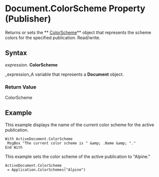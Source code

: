 
# Document.ColorScheme Property (Publisher)

Returns or sets the  ** [ColorScheme](b4e554ef-f043-c963-e175-b7d5ba95c636.md)** object that represents the scheme colors for the specified publication. Read/write.


## Syntax

 _expression_. **ColorScheme**

 _expression_A variable that represents a  **Document** object.


### Return Value

ColorScheme


## Example

This example displays the name of the current color scheme for the active publication.


```
With ActiveDocument.ColorScheme 
 MsgBox "The current color scheme is " &amp; .Name &amp; "." 
End With
```

This example sets the color scheme of the active publication to "Alpine."




```
ActiveDocument.ColorScheme _ 
 = Application.ColorSchemes("Alpine")
```

